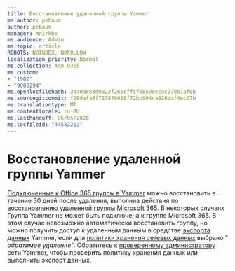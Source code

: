 ```yaml
---
title: Восстановление удаленной группы Yammer
ms.author: pebaum
author: pebaum
manager: mnirkhe
ms.audience: Admin
ms.topic: article
ROBOTS: NOINDEX, NOFOLLOW
localization_priority: Normal
ms.collection: Adm_O365
ms.custom:
- "1902"
- "9000294"
ms.openlocfilehash: 3aa0a883d0822f260cff5f68590ecac278b7af0b
ms.sourcegitcommit: f28dafa0f727870038f72bc904da926daf4ec07b
ms.translationtype: MT
ms.contentlocale: ru-RU
ms.lasthandoff: 06/05/2020
ms.locfileid: "44582212"
---
```

# <a name="restore-a-deleted-yammer-group"></a>Восстановление удаленной группы Yammer

[Подключенные к Office 365 группы в Yammer](https://docs.microsoft.com/yammer/manage-yammer-groups/yammer-and-office-365-groups) можно восстановить в течение 30 дней после удаления, выполнив действия по [восстановлению удаленной группы Microsoft 365](https://docs.microsoft.com/microsoft-365/admin/create-groups/restore-deleted-group).
В некоторых случаях Группа Yammer не может быть подключена к группе Microsoft 365. В этом случае невозможно автоматически восстановить группу, но можно получить доступ к удаленным данным в средстве [экспорта данных](https://docs.microsoft.com/yammer/manage-security-and-compliance/export-yammer-enterprise-data) Yammer, если для [политики хранения сетевых данных](https://docs.microsoft.com/yammer/manage-security-and-compliance/manage-data-compliance) выбрано " *обратимое удаление*". Обратитесь к [проверенному администратору](https://docs.microsoft.com/yammer/manage-yammer-users/manage-yammer-admins) сети Yammer, чтобы проверить политику хранения данных или выполнить экспорт данных.
